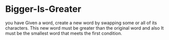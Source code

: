 # Bigger-Is-Greater

you have Given a word, create a new word by swapping some or all of its characters. This new word must be greater than the original word and also It must be the smallest word that meets the first condition.
